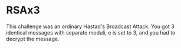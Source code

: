 # RSAx3

This challenge was an ordinary Hastad's Broadcast Attack. You got 3 identical messages with separate moduli, e is set to 3, and you had to decrypt the message.
